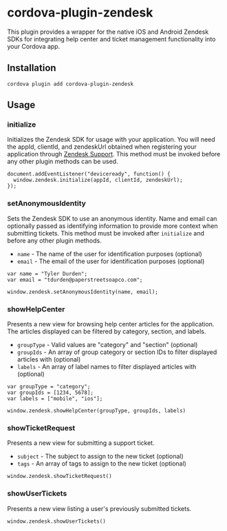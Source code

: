 # cordova-plugin-zendesk
This plugin provides a wrapper for the native iOS and Android Zendesk SDKs for integrating help center and ticket management functionality into your Cordova app.

## Installation
`cordova plugin add cordova-plugin-zendesk`

## Usage

### initialize
Initializes the Zendesk SDK for usage with your application. You will need the appId, clientId, and zendeskUrl obtained when registering your application through [Zendesk Support](https://support.zendesk.com/hc/en-us/articles/204256073#topic_v4n_vgt_cq). This method must be invoked before any other plugin methods can be used.

```
document.addEventListener("deviceready", function() {
  window.zendesk.initialize(appId, clientId, zendeskUrl);
});
```

### setAnonymousIdentity
Sets the Zendesk SDK to use an anonymous identity. Name and email can optionally passed as identifying information to provide more context when submitting tickets. This method must be invoked after `initialize` and before any other plugin methods.

* `name` - The name of the user for identification purposes (optional)
* `email` - The email of the user for identification purposes (optional)

```
var name = "Tyler Durden";
var email = "tdurden@paperstreetsoapco.com";

window.zendesk.setAnonymousIdentity(name, email);
```

### showHelpCenter
Presents a new view for browsing help center articles for the application. The articles displayed can be filtered by category, section, and labels.

* `groupType` - Valid values are "category" and "section" (optional)
* `groupIds` - An array of group category or section IDs to filter displayed articles with (optional)
* `labels` - An array of label names to filter displayed articles with (optional)

```
var groupType = "category";
var groupIds = [1234, 5678];
var labels = ["mobile", "ios"];

window.zendesk.showHelpCenter(groupType, groupIds, labels)
```

### showTicketRequest
Presents a new view for submitting a support ticket.

* `subject` - The subject to assign to the new ticket (optional)
* `tags` - An array of tags to assign to the new ticket (optional)

```
window.zendesk.showTicketRequest()
```

### showUserTickets
Presents a new view listing a user's previously submitted tickets.

```
window.zendesk.showUserTickets()
```
